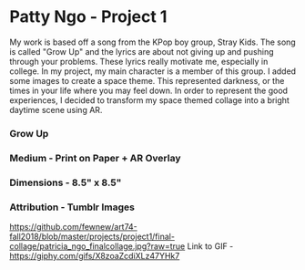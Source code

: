 # Patty Ngo - Project 1

My work is based off a song from the KPop boy group, Stray Kids. The song is called "Grow Up" and the lyrics are about not giving up and pushing through your problems. These lyrics really motivate me, especially in college. In my project, my main character is a member of this group. I added some images to create a space theme. This represented darkness, or the times in your life where you may feel down. In order to represent the good experiences, I decided to transform my space themed collage into a bright daytime scene using AR. 
### Grow Up
### Medium - Print on Paper + AR Overlay
### Dimensions - 8.5" x 8.5"
### Attribution - Tumblr Images
https://github.com/fewnew/art74-fall2018/blob/master/projects/project1/final-collage/patricia_ngo_finalcollage.jpg?raw=true
Link to GIF - https://giphy.com/gifs/X8zoaZcdiXLz47YHk7
